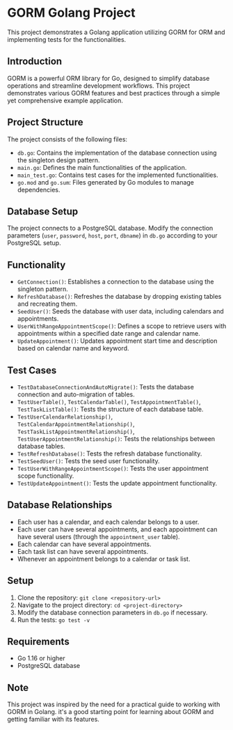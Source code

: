 # GORM Golang Project

This project demonstrates a Golang application utilizing GORM for ORM and implementing tests for the functionalities.

## Introduction

GORM is a powerful ORM library for Go, designed to simplify database operations and streamline development workflows. This project demonstrates various GORM features and best practices through a simple yet comprehensive example application.

## Project Structure

The project consists of the following files:

- `db.go`: Contains the implementation of the database connection using the singleton design pattern.
- `main.go`: Defines the main functionalities of the application.
- `main_test.go`: Contains test cases for the implemented functionalities.
- `go.mod` and `go.sum`: Files generated by Go modules to manage dependencies.

## Database Setup

The project connects to a PostgreSQL database. Modify the connection parameters (`user`, `password`, `host`, `port`, `dbname`) in `db.go` according to your PostgreSQL setup.

## Functionality

- `GetConnection()`: Establishes a connection to the database using the singleton pattern.
- `RefreshDatabase()`: Refreshes the database by dropping existing tables and recreating them.
- `SeedUser()`: Seeds the database with user data, including calendars and appointments.
- `UserWithRangeAppointmentScope()`: Defines a scope to retrieve users with appointments within a specified date range and calendar name.
- `UpdateAppointment()`: Updates appointment start time and description based on calendar name and keyword.

## Test Cases

- `TestDatabaseConnectionAndAutoMigrate()`: Tests the database connection and auto-migration of tables.
- `TestUserTable()`, `TestCalendarTable()`, `TestAppointmentTable()`, `TestTaskListTable()`: Tests the structure of each database table.
- `TestUserCalendarRelationship()`, `TestCalendarAppointmentRelationship()`, `TestTaskListAppointmentRelationship()`, `TestUserAppointmentRelationship()`: Tests the relationships between database tables.
- `TestRefreshDatabase()`: Tests the refresh database functionality.
- `TestSeedUser()`: Tests the seed user functionality.
- `TestUserWithRangeAppointmentScope()`: Tests the user appointment scope functionality.
- `TestUpdateAppointment()`: Tests the update appointment functionality.

## Database Relationships

- Each user has a calendar, and each calendar belongs to a user.
- Each user can have several appointments, and each appointment can have several users (through the `appointment_user` table).
- Each calendar can have several appointments.
- Each task list can have several appointments.
- Whenever an appointment belongs to a calendar or task list.

## Setup

1. Clone the repository: `git clone <repository-url>`
2. Navigate to the project directory: `cd <project-directory>`
3. Modify the database connection parameters in `db.go` if necessary.
4. Run the tests: `go test -v`

## Requirements

- Go 1.16 or higher
- PostgreSQL database

## Note

This project was inspired by the need for a practical guide to working with GORM in Golang. it's a good starting point for learning about GORM and getting familiar with its features.
